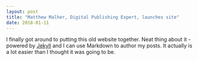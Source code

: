 ```yaml
---
layout: post
title: "Matthew Malher, Digital Publishing Expert, launches site"
date: 2018-01-11
---
```


I finally got around to putting this old website together. Neat thing about it - powered by [Jekyll](http://jekyllrb.com) and I can use Markdown to author my posts. It actually is a lot easier than I thought it was going to be.
